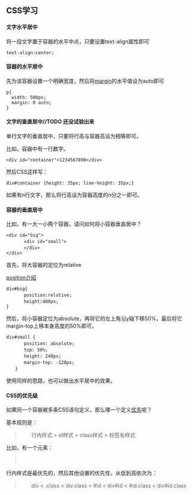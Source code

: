 ## CSS学习

#### 文字水平居中

将一段文字置于容器的水平中点，只要设置text-align属性即可

```
text-align:center;
```

#### 容器的水平居中

先为该容器设置一个明确宽度，然后将[margin](https://developer.mozilla.org/zh-CN/docs/Web/CSS/margin)的水平值设为auto即可

```
p{
  width: 500px;
  margin: 0 auto;
}
```

#### 文字的垂直居中//TODO 还没试验出来

单行文字的垂直居中，只要将行高与容器高设为相等即可。

比如，容器中有一行数字。

```
<div id="container">1234567890</div>
```

然后CSS这样写：

```
div#container {height: 35px; line-height: 35px;}
```

如果有n行文字，那么将行高设为容器高度的n分之一即可。

#### 容器的垂直居中

比如，有一大一小两个容器，请问如何将小容器垂直居中？

```
<div id="big">
　　　　<div id="small">
　　　　</div>
</div>
```

首先，将大容器的定位为relative

[position介绍](https://developer.mozilla.org/zh-CN/docs/Web/CSS/position)

```
div#big{
　　　　position:relative;
　　　　height:480px;
}
```

然后，将小容器定位为absolute，再将它的左上角沿y轴下移50%，最后将它margin-top上移本身高度的50%即可。

```
div#small {
　　　　position: absolute;
　　　　top: 50%;
　　　　height: 240px;
　　　　margin-top: -120px;
　　}
```

使用同样的思路，也可以做出水平居中的效果。

#### CSS的优先级

如果同一个容器被多条CSS语句定义，那么哪一个定义[优先](http://www.vanseodesign.com/css/css-specificity-inheritance-cascaade/)呢？

基本规则是：

> 　　行内样式 > id样式 > class样式 > 标签名样式

比如，有一个元素：

> 　　<div id="ID" class="CLASS" style="color:black;"></div>

行内样式是最优先的，然后其他设置的优先性，从低到高依次为：

> 　　div < .class < div.class < #id < div#id < #id.class < div#id.class